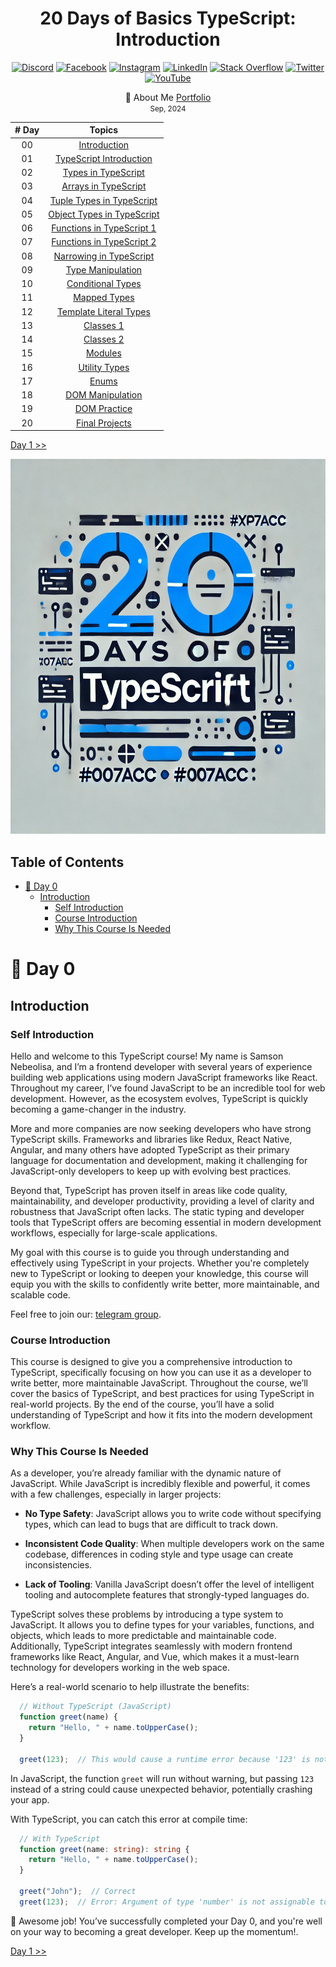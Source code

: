 <div align="center"> 
  <h1>20 Days of Basics TypeScript: Introduction </h1>
</div>

<div align="center"> 

<!-- Social links -->
[![Discord](https://img.shields.io/badge/Discord-%237289DA.svg?logo=discord&logoColor=white)](htttps://discord.gg/Samson#0273) [![Facebook](https://img.shields.io/badge/Facebook-%231877F2.svg?logo=Facebook&logoColor=white)](https://www.facebook.com/chiemezie.nebeolisa/) [![Instagram](https://img.shields.io/badge/Instagram-%23E4405F.svg?logo=Instagram&logoColor=white)](https://www.instagram.com/samson_nebeolisa/) [![LinkedIn](https://img.shields.io/badge/LinkedIn-%230077B5.svg?logo=linkedin&logoColor=white)](https://www.linkedin.com/in/chiemezie-samson-nebeolisa-32897310b/) [![Stack Overflow](https://img.shields.io/badge/-Stackoverflow-FE7A16?logo=stack-overflow&logoColor=white)](https://stackoverflow.com/users/20653301/nebeolisa-chiemezie-samson) [![Twitter](https://img.shields.io/badge/Twitter-%231DA1F2.svg?logo=Twitter&logoColor=white)](https://twitter.com/SamsonChiemezie) [![YouTube](https://img.shields.io/badge/YouTube-%23FF0000.svg?logo=YouTube&logoColor=white)](https://myaccount.google.com/u/0/?utm_source=YouTubeWeb&tab=rk&utm_medium=act&tab=rk&hl=en) 

<!-- Portfolio -->
 📰 About Me [Portfolio](https://www.nebe-samson.com/)
 <br/>
  <small>Sep, 2024</small>
</div>


|       # Day       |                               Topics                                    |
|:-----------------:| :----------------------------------------------------------------------:|
|         00        |                   [Introduction](./README.md#-day-0)                    |
|         01        |  [TypeScript Introduction](./src/Day1_TypeScript_Introduction/Day1.md)  |
|         02        |            [Types in TypeScript](./src/Day2_Types/Day2.md)              |
|         03        |         [Arrays in TypeScript](./src/Day3_Array_Type/Day3.md)           |
|         04        |         [Tuple Types in TypeScript](./src/Day4_Tuple/Day4.md)           |
|         05        |        [Object Types in TypeScript](./src/Day5_Objects/Day5.md)         |
|         06        |       [Functions in TypeScript 1](./src/Day6_Functions_1/Day6.md)       |
|         07        |       [Functions in TypeScript 2](./src/Day7_Functions_2/Day7.md)       |
|         08        |         [Narrowing in TypeScript](./src/Day8_Narrowing/Day8.md)         |
|         09        |        [Type Manipulation](./src/Day9_Type_Manipulation/Day9.md)        |
|         10        |      [Conditional Types](./src/Day10_Conditional_Types/Day10.md)        |
|         11        |            [Mapped Types](./src/Day11_Mapped_Types/Day11.md)            |
|         12        |  [Template Literal Types](./src/Day12_Template_Literal_Types/Day12.md)  |
|         13        |              [Classes 1](./src/Day13_Classes_1/Day13.md)                |
|         14        |              [Classes 2](./src/Day14_Classes_2/Day14.md)                |
|         15        |                [Modules](./src/Day15_Modules/Day15.md)                  |
|         16        |          [Utility Types](./src/Day16_Utility_Types/Day16.md)            |
|         17        |                   [Enums](./src/Day17_Enums/Day17.md)                   |
|         18        |       [DOM Manipulation](./src/Day18_DOM_Manipulation/Day18.md)         |
|         19        |           [DOM Practice](./src/Day19_Dom_Practice/Day19.md)             |
|         20        |         [Final Projects](./src/Day20_Final_Projects/Day20.md)           |



[Day 1 >>](./src/Day1_TypeScript_Introduction/Day1.md)

<div align="center"> 
  <a class="header-image" target="_blank" href="./src/Asset/images/Days/Day_0.webp">
    <img alt="Typescript image" src="./src/Asset/images/Days/Day_0.webp" width="100%" height="600px">
  </a>
</div>

## Table of Contents

- [📔 Day 0](#-day-0)
  - [Introduction](#introduction)
    - [Self Introduction](#self-introduction)
    - [Course Introduction](#course-introduction)
    - [Why This Course Is Needed](#why_this-course-is-needed)


# 📔 Day 0

## Introduction


### Self Introduction

Hello and welcome to this TypeScript course! My name is Samson Nebeolisa, and I’m a frontend developer with several years of experience building web applications using modern JavaScript frameworks like React. Throughout my career, I’ve found JavaScript to be an incredible tool for web development. However, as the ecosystem evolves, TypeScript is quickly becoming a game-changer in the industry.

More and more companies are now seeking developers who have strong TypeScript skills. Frameworks and libraries like Redux, React Native, Angular, and many others have adopted TypeScript as their primary language for documentation and development, making it challenging for JavaScript-only developers to keep up with evolving best practices.

Beyond that, TypeScript has proven itself in areas like code quality, maintainability, and developer productivity, providing a level of clarity and robustness that JavaScript often lacks. The static typing and developer tools that TypeScript offers are becoming essential in modern development workflows, especially for large-scale applications.

My goal with this course is to guide you through understanding and effectively using TypeScript in your projects. Whether you're completely new to TypeScript or looking to deepen your knowledge, this course will equip you with the skills to confidently write better, more maintainable, and scalable code.

Feel free to join our: 
[telegram group](https://t.me/+RJdqfTtxbGIzYWY1).

### Course Introduction

This course is designed to give you a comprehensive introduction to TypeScript, specifically focusing on how you can use it as a developer to write better, more maintainable JavaScript. Throughout the course, we’ll cover the basics of TypeScript, and best practices for using TypeScript in real-world projects. By the end of the course, you’ll have a solid understanding of TypeScript and how it fits into the modern development workflow.

### Why This Course Is Needed

As a developer, you’re already familiar with the dynamic nature of JavaScript. While JavaScript is incredibly flexible and powerful, it comes with a few challenges, especially in larger projects:

- __No Type Safety__: JavaScript allows you to write code without specifying types, which can lead to bugs that are difficult to track down.

- __Inconsistent Code Quality__: When multiple developers work on the same codebase, differences in coding style and type usage can create inconsistencies.

- __Lack of Tooling__: Vanilla JavaScript doesn’t offer the level of intelligent tooling and autocomplete features that strongly-typed languages do.

TypeScript solves these problems by introducing a type system to JavaScript. It allows you to define types for your variables, functions, and objects, which leads to more predictable and maintainable code. Additionally, TypeScript integrates seamlessly with modern frontend frameworks like React, Angular, and Vue, which makes it a must-learn technology for developers working in the web space.

Here’s a real-world scenario to help illustrate the benefits:

```ts
  // Without TypeScript (JavaScript)
  function greet(name) {
    return "Hello, " + name.toUpperCase();
  }

  greet(123);  // This would cause a runtime error because '123' is not a string.
```

In JavaScript, the function `greet` will run without warning, but passing `123` instead of a string could cause unexpected behavior, potentially crashing your app.

With TypeScript, you can catch this error at compile time:

```ts
  // With TypeScript
  function greet(name: string): string {
    return "Hello, " + name.toUpperCase();
  }

  greet("John");  // Correct
  greet(123);  // Error: Argument of type 'number' is not assignable to parameter of type 'string'.
```

🌟 Awesome job! You’ve successfully completed your Day 0, and you're well on your way to becoming a great developer. Keep up the momentum!.

[Day 1 >>](./src/Day1_TypeScript_Introduction/Day1.md)